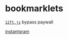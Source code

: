 # bookmarklets

[`12ft.js`](/12ft.js) bypass paywall 

[instantgram](https://theus.github.io/instantgram/)
